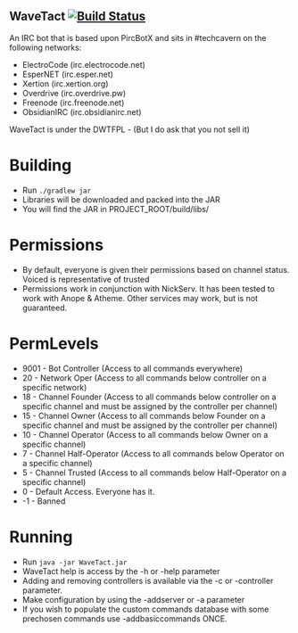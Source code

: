 WaveTact [![Build Status](https://travis-ci.org/DirectMyFile/WaveTact.svg?branch=master)](https://travis-ci.org/DirectMyFile/WaveTact)
--------
An IRC bot that is based upon PircBotX and sits in #techcavern on the following networks:
- ElectroCode (irc.electrocode.net)
- EsperNET (irc.esper.net)
- Xertion (irc.xertion.org)
- Overdrive (irc.overdrive.pw)
- Freenode (irc.freenode.net)
- ObsidianIRC (irc.obsidianirc.net)

WaveTact is under the DWTFPL - (But I do ask that you not sell it)

Building
========
- Run `./gradlew jar`
- Libraries will be downloaded and packed into the JAR
- You will find the JAR in PROJECT_ROOT/build/libs/

Permissions
===========
- By default, everyone is given their permissions based on channel status. Voiced is representative of trusted
- Permissions work in conjunction with NickServ. It has been tested to work with Anope & Atheme. Other services may work, but is not guaranteed.

PermLevels
==========
- 9001 - Bot Controller (Access to all commands everywhere)
- 20 - Network Oper (Access to all commands below controller on a specific network)
- 18 - Channel Founder (Access to all commands below controller on a specific channel and must be assigned by the controller per channel)
- 15 - Channel Owner (Access to all commands below Founder on a specific channel and must be assigned by the controller per channel)
- 10 - Channel Operator (Access to all commands below Owner on a specific channel)
- 7 - Channel Half-Operator (Access to all commands below Operator on a specific channel)
- 5 - Channel Trusted (Access to all commands below Half-Operator on a specific channel)
- 0 - Default Access. Everyone has it.
- -1 - Banned

Running
=======
- Run `java -jar WaveTact.jar`
- WaveTact help is access by the -h or -help parameter
- Adding and removing controllers is available via the -c or -controller parameter.
- Make configuration by using the -addserver or -a parameter
- If you wish to populate the custom commands database with some prechosen commands use -addbasiccommands ONCE.

